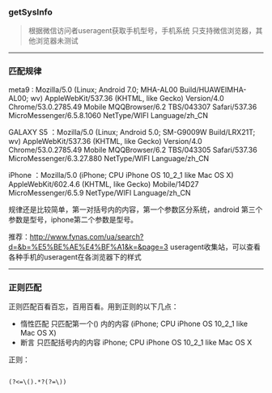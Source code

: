 ### getSysInfo
> 根据微信访问者useragent获取手机型号，手机系统
> 只支持微信浏览器，其他浏览器未测试

***

### 匹配规律

meta9 : Mozilla/5.0 (Linux; Android 7.0; MHA-AL00 Build/HUAWEIMHA-AL00; wv) AppleWebKit/537.36 (KHTML, like Gecko) Version/4.0 Chrome/53.0.2785.49 Mobile MQQBrowser/6.2 TBS/043307 Safari/537.36 MicroMessenger/6.5.8.1060 NetType/WIFI Language/zh_CN

GALAXY S5 ：Mozilla/5.0 (Linux; Android 5.0; SM-G9009W Build/LRX21T; wv) AppleWebKit/537.36 (KHTML, like Gecko) Version/4.0 Chrome/53.0.2785.49 Mobile MQQBrowser/6.2 TBS/043305 Safari/537.36 MicroMessenger/6.3.27.880 NetType/WIFI Language/zh_CN

iPhone ：Mozilla/5.0 (iPhone; CPU iPhone OS 10_2_1 like Mac OS X) AppleWebKit/602.4.6 (KHTML, like Gecko) Mobile/14D27 MicroMessenger/6.5.9 NetType/WIFI Language/zh_CN

规律还是比较简单，第一对括号内的内容，第一个参数区分系统，android 第三个参数是型号，iphone第二个参数是型号。


推荐：http://www.fynas.com/ua/search?d=&b=%E5%BE%AE%E4%BF%A1&k=&page=3 useragent收集站，可以查看各种手机的useragent在各浏览器下的样式

***


### 正则匹配

正则匹配百看百忘，百用百看。用到正则的以下几点：
* 惰性匹配 只匹配第一个() 内的内容 (iPhone; CPU iPhone OS 10_2_1 like Mac OS X)
* 断言 只匹配括号内的内容 iPhone; CPU iPhone OS 10_2_1 like Mac OS X

正则：
~~~

(?<=\().*?(?=\))

~~~





